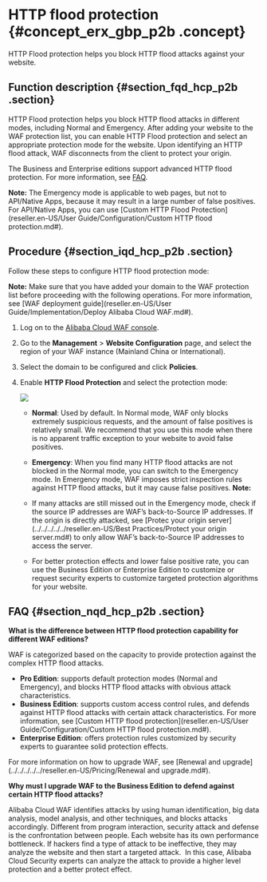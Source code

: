 # HTTP flood protection {#concept_erx_gbp_p2b .concept}

HTTP Flood protection helps you block HTTP flood attacks against your website.

## Function description {#section_fqd_hcp_p2b .section}

HTTP Flood protection helps you block HTTP flood attacks in different modes, including Normal and Emergency. After adding your website to the WAF protection list, you can enable HTTP Flood protection and select an appropriate protection mode for the website. Upon identifying an HTTP flood attack, WAF disconnects from the client to protect your origin.

The Business and Enterprise editions support advanced HTTP flood protection. For more information, see [FAQ](#).

**Note:** The Emergency mode is applicable to web pages, but not to API/Native Apps, because it may result in a large number of false positives. For API/Native Apps, you can use [Custom HTTP Flood Protection](reseller.en-US/User Guide/Configuration/Custom HTTP flood protection.md#).

## Procedure {#section_iqd_hcp_p2b .section}

Follow these steps to configure HTTP flood protection mode:

**Note:** Make sure that you have added your domain to the WAF protection list before proceeding with the following operations. For more information, see [WAF deployment guide](reseller.en-US/User Guide/Implementation/Deploy Alibaba Cloud WAF.md#).

1.  Log on to the [Alibaba Cloud WAF console](https://partners-intl.console.aliyun.com/#/waf).
2.  Go to the **Management** \> **Website Configuration** page, and select the region of your WAF instance \(Mainland China or International\).
3.  Select the domain to be configured and click **Policies**.
4.  Enable **HTTP Flood Protection** and select the protection mode:

    ![](http://static-aliyun-doc.oss-cn-hangzhou.aliyuncs.com/assets/img/15563/15508263647762_en-US.png)

    -   **Normal**: Used by default. In Normal mode, WAF only blocks extremely suspicious requests, and the amount of false positives is relatively small. We recommend that you use this mode when there is no apparent traffic exception to your website to avoid false positives.
    -   **Emergency**: When you find many HTTP flood attacks are not blocked in the Normal mode, you can switch to the Emergency mode. In Emergency mode, WAF imposes strict inspection rules against HTTP flood attacks, but it may cause false positives.
    **Note:** 

    -   If many attacks are still missed out in the Emergency mode, check if the source IP addresses are WAF’s back-to-Source IP addresses. If the origin is directly attacked, see [Protec your origin server](../../../../../reseller.en-US/Best Practices/Protect your origin server.md#) to only allow WAF’s back-to-Source IP addresses to access the server.
    -   For better protection effects and lower false positive rate, you can use the Business Edition or Enterprise Edition to customize or request security experts to customize targeted protection algorithms for your website.

## FAQ {#section_nqd_hcp_p2b .section}

**What is the difference between HTTP flood protection capability for different WAF editions?**

WAF is categorized based on the capacity to provide protection against the complex HTTP flood attacks.

-   **Pro Edition**: supports default protection modes \(Normal and Emergency\), and blocks HTTP flood attacks with obvious attack characteristics.
-   **Business Edition**: supports custom access control rules, and defends against HTTP flood attacks with certain attack characteristics. For more information, see [Custom HTTP flood protection](reseller.en-US/User Guide/Configuration/Custom HTTP flood protection.md#).
-   **Enterprise Edition**: offers protection rules customized by security experts to guarantee solid protection effects.

For more information on how to upgrade WAF, see [Renewal and upgrade](../../../../../reseller.en-US/Pricing/Renewal and upgrade.md#).

**Why must I upgrade WAF to the Business Edition to defend against certain HTTP flood attacks?**

Alibaba Cloud WAF identifies attacks by using human identification, big data analysis, model analysis, and other techniques, and blocks attacks accordingly. Different from program interaction, security attack and defense is the confrontation between people. Each website has its own performance bottleneck. If hackers find a type of attack to be ineffective, they may analyze the website and then start a targeted attack.  In this case, Alibaba Cloud Security experts can analyze the attack to provide a higher level protection and a better protect effect.

